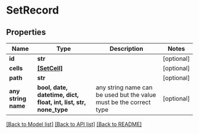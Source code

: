 # SetRecord


## Properties
Name | Type | Description | Notes
------------ | ------------- | ------------- | -------------
**id** | **str** |  | [optional] 
**cells** | [**[SetCell]**](SetCell.md) |  | [optional] 
**path** | **str** |  | [optional] 
**any string name** | **bool, date, datetime, dict, float, int, list, str, none_type** | any string name can be used but the value must be the correct type | [optional]

[[Back to Model list]](../README.md#documentation-for-models) [[Back to API list]](../README.md#documentation-for-api-endpoints) [[Back to README]](../README.md)


